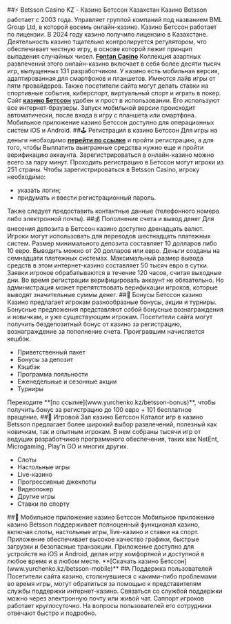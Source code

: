 ##⚡️ Betsson Casino KZ - Казино Бетссон Казахстан
Казино Betsson работает с 2003 года. Управляет группой компаний под названием BML Group Ltd, в которой восемь онлайн-казино. Казино Бетссон работает по лицензии. В 2024 году казино получило лицензию в Казахстане. Деятельность казино тщательно контролируется регулятором, что обеспечивает честную игру, в основе которой лежит принцип выпадения случайных чисел. **[Fontan Casino](https://bit.ly/3wmqwa5)**
Коллекция азартных развлечений этого онлайн-казино включает в себя более десяти тысяч игр, выпущенных 131 разработчиком. У казино есть мобильная версия, адаптированная для смартфонов и планшетов. Имеются лайв игры от пяти провайдеров. Также посетители сайта могут делать ставки на спортивные события, киберспорт, виртуальный спорт и играть в покер.
Сайт **[казино Бетссон](www.yurchenko.kz)** удобен и прост в использовании. Его используют все интернет-браузеры. Запуск мобильной версии происходит автоматически, после входа в игру с планшета или смартфона. Мобильное приложение казино Бетссон доступно для операционных систем iOS и Android.
##🕹 Регистрация в казино Бетссон
Для игры на деньги необходимо **[перейти по ссылке](www.yurchenko.kz/betsson-registration)** и пройти регистрацию, а для того, чтобы Выплатить выигранные средства нужно еще и пройти верификацию аккаунта. Зарегистрироваться в онлайн-казино можно всего за пару минут. Проходить регистрацию в Бетссон могут игроки из 251 страны.
Чтобы зарегистрироваться в Betsson Casino, игроку необходимо:
<ul>
<li>указать логин;</li>
<li>придумать и ввести регистрационный пароль.</li>
</ul>
Также следует предоставить контактные данные (телефонного номера либо электронной почты).
##💰 Пополнение счета и вывод денег</h2>
Для внесения депозита в Бетссон казино доступно двенадцать валют. Игроки могут использовать для переводов шестнадцать платежных систем. Размер минимального депозита составляет 10 долларов либо 10 евро. Выводить можно от 20 долларов или евро. Деньги созданы на семнадцати платежных системах.
Максимальный размер вывода средств в этом интернет-казино составляет 50 тысяч евро в сутки. Заявки игроков обрабатываются в течение 120 часов, считая выходные дни. Во время регистрации верифицировать аккаунт не обязательно. Но администрация может препятствовать верификации игроков, которые выводят значительные суммы денег.
##🎁 Бонусы Бетссон казино
Казино предлагает игрокам разнообразные бонусы, акции и турниры. Бонусные предложения представляют собой бонусные вознаграждения и новичкам, и уже существующим игрокам. Посетители сайта могут получить бездепозитный бонус от казино за регистрацию, вознаграждение за пополнение счета. Проигравшим начисляется кешбэк.
<ul>
<li>Приветственный пакет</li> 
<li>Бонусы за депозит</li> 
<li>Кэшбэк</li> 
<li>Программа лояльности</li> 
<li>Еженедельные и сезонные акции</li> 
<li>Турниры</li> 
</ul>
Переходите **[по ссылке](www.yurchenko.kz/betsson-bonus)**, чтобы получить бонус за регистрацию до 100 евро + 101 бесплатное вращение.
##🎲 Игровой Зал казино Бетссон
Каталог игр в казино Betsson предлагает более широкий выбор развлечений, полезный как новичкам, так и опытным игрокам. В нем собраны тысячи игр от ведущих разработчиков программного обеспечения, таких как NetEnt, Microgaming, Play'n GO и многих других.
<ul>
<li>Слоты</li> 
<li>Настольные игры</li> 
<li>Live-казино</li> 
<li>Прогрессивные джекпоты</li> 
<li>Видеопокер</li> 
<li>Другие игры</li> 
<li>Ставки по спорту</li> 
</ul>
##📱 Мобильное приложение казино Бетссон
Мобильное приложение казино Betsson поддерживает полноценный функционал казино, включая слоты, настольные игры, live-казино и ставки на спорт. Приложение обеспечивает высокое качество графики, быстрые загрузки и безопасные транзакции. Приложение доступно для устройств на iOS и Android, делая игру комфортной и доступной в любое время и в любом месте. **[Скачать казино Бетссон](www.yurchenko.kz/betsson-mobile)**
##📞 Поддержка пользователей
Посетители сайта казино, столкнувшиеся с какими-либо проблемами во время игры, могут обратиться за помощью к представителям службы поддержки интернет-казино. Связаться со службой поддержки можно через электронную почту или живой чат. Саппорт игроков работает круглосуточно. На вопросы пользователей его сотрудники отвечают быстро и подробно.
